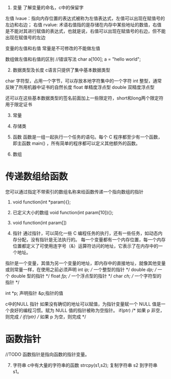 1. 变量
了解变量的命名，c中的保留字

左值  lvaue：指向内存位置的表达式被称为左值表达式，左值可以出现在赋值号的左边和右边；
右值 rvalue: 术语右值指的是存储在内存中某些地址的数值，右值是不能对其进行赋值的表达式，也就是说，右值可以出现在赋值号的右边，但不能出现在赋值号的左边

变量的左值和右值
常量是不可修改的不能做左值

数组做左值和右值的区别
//错误写法
char a[100];
a = "hello world";

2. 数据类型及长度
c语言只提供了集中基本数据类型

char 字符型，占用一个字节，可以存放本地字符集中的一个字符
int  整型，通常反映了所用机器中证书的自然长度
float 单精度浮点型
double 双精度浮点型

还可以在这些基本数据类型的签名前面加上一些限定符，short和long两个限定符用于限定证书

3. 常量

4. 存储类

5. 函数
函数是一组一起执行一个任务的语句。每个 C 程序都至少有一个函数，即主函数 main() ，所有简单的程序都可以定义其他额外的函数。

6. 数组

# 传递数组给函数
您可以通过指定不带索引的数组名称来给函数传递一个指向数组的指针
1. void function(int *param){};
2. 已定义大小的数组 void function(int param[10]){};
3. void function(int param[])

7. 指针
通过指针，可以简化一些 C 编程任务的执行，还有一些任务，如动态内存分配，没有指针是无法执行的。
每一个变量都有一个内存位置，每一个内存位置都定义了可使用连字号（&）运算符访问的地址，它表示了在内存中的一个地址。

指针是一个变量，其值为另一个变量的地址，即内存中的直接地址，就像其他变量或则常量一样，在使用之前必须声明
int    *ip;    /* 一个整型的指针 */
double *dp;    /* 一个 double 型的指针 */
float  *fp;    /* 一个浮点型的指针 */
char   *ch;     /* 一个字符型的指针 */

int  *p; 声明指针
&p;指针的值

c中的NULL 指针
如果没有确切的地址可以赋值，为指针变量赋一个 NULL 值是一个良好的编程习惯。赋为 NULL 值的指针被称为空指针。
if(ptr)     /* 如果 p 非空，则完成 */
if(!ptr)    /* 如果 p 为空，则完成 */

# 函数指针 
//TODO
函数指针是指向函数的指针变量。

7. 字符串
c中有大量的字符串的函数
strcpy(s1,s2); 复制字符串 s2 到字符串 s1。
